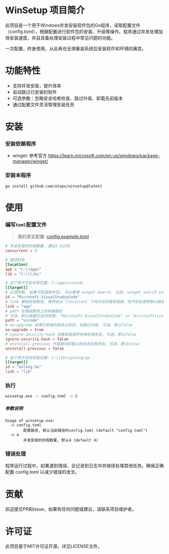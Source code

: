 # WinSetup 项目简介

此项目是一个用于Windows并发安装软件包的Go程序，读取配置文件（config.toml），根据配置进行软件包的安装、升级等操作。程序通过并发处理加快安装速度，并且具备处理安装过程中常见问题的功能。

一次配置，终身使用，从此再也无惧重装系统后安装软件和环境的痛苦。

# 功能特性

- 支持并发安装，提升效率
- 自动跳过已安装的软件
- 可选参数：忽略安全哈希检查、跳过升级、卸载先前版本
- 通过配置文件灵活管理安装任务

# 安装

### 安装依赖程序

- winget: 参考官方 https://learn.microsoft.com/en-us/windows/package-manager/winget/

### 安装本程序

```
go install github.com/atopx/winsetup@latest
```

# 使用

### 编写`toml`配置文件

> 我的真实配置: [config.example.toml](./config.toml)

```toml
# 并发安装的协程数量, 建议1-8之间
concurrent = 4

# 路径别名
[location]
app = "C:\\apps"
lib = "C:\\libs"

# 这个例子实际安装位置: C:\apps\vscode
[[target]]
# 必选参数, 如果不知道软件ID, 可以使用 winget search, 比如: winget search vscode
id = "Microsoft.VisualStudioCode"
# link 基础安装路径, 程序会从`[location]`下找对应的路径链接，找不到会使用默认路径安装, 可选
link = "app"
# path 在基础路径上的拼接路径
# 可选、默认根据ID自动转换: "Microsoft.VisualStudioCode" => "microsoft\visualstudiocode"
path = "vscode"
# no-upgrade 如果已安装的版本已存在，则跳过升级, 可选、默认false
no-upgrade = true
# ignore-security-hash 忽略安装程序哈希检查失败, 可选、默认false
ignore-security-hash = false
# uninstall-previous 升级期间卸载以前版本的程序包, 可选、默认false
uninstall-previous = false

# 这个例子实际安装位置: C:\libs\golang\go
[[target]]
id = "Golang.Go"
link = "lib"
```

### 执行

```sh
winsetup.exe -c config.toml -n 2
```

##### 参数说明

```
Usage of winsetup.exe:
  -c config.toml
        配置路径, 默认当前路径的config.toml (default "config.toml")
  -n 4
        并发安装的协程数量, 默认4 (default 4)
```

### 错误处理
程序运行过程中，如果遇到错误，会记录到日志中并继续处理其他任务。确保正确配置 config.toml 以减少错误的发生。

# 贡献
欢迎提交PR和Issue，如果有任何问题或建议，请联系项目维护者。

# 许可证
此项目基于MIT许可证开源。详见LICENSE文件。
